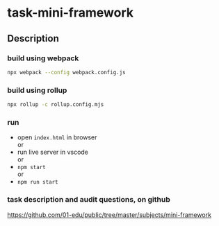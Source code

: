 # task-mini-framework

## Description

### build using webpack

```bash
npx webpack --config webpack.config.js
```

### build using rollup

```bash
npx rollup -c rollup.config.mjs
```

### run
- open `index.html` in browser  
or
- run live server in vscode  
or
- `npm start`  
or
- `npm run start`

### task description and audit questions, on github  
https://github.com/01-edu/public/tree/master/subjects/mini-framework  
